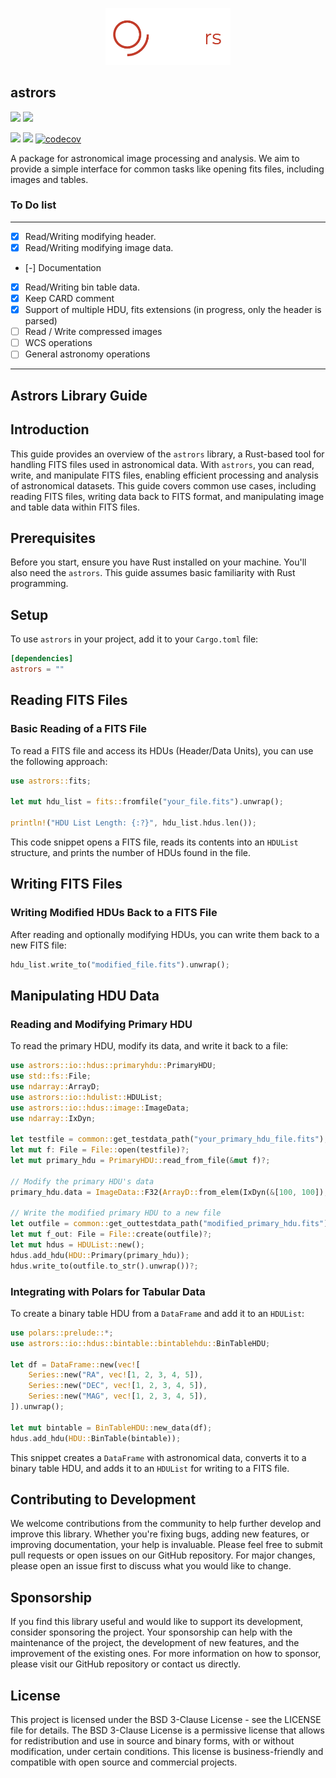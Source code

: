 <p align="center">
  <picture>
    <source media="(prefers-color-scheme: dark)" srcset="dev/logo_white.png">
    <source media="(prefers-color-scheme: light)" srcset="dev/logo_black.png">
    <img alt="astrors Logo" src="dev/logo_white.png" width="200">
  </picture>
</p>

## astrors 

[![](https://img.shields.io/crates/v/astrors.svg)](https://crates.io/crates/astrors)
[![](https://img.shields.io/crates/d/astrors.svg)](https://crates.io/crates/astrors)

![](https://github.com/schwarzam/astrors/actions/workflows/build.yml/badge.svg)
![](https://github.com/schwarzam/astrors/actions/workflows/codecov.yml/badge.svg)
[![codecov](https://codecov.io/gh/Schwarzam/astrors/graph/badge.svg?token=WFB32324PK)](https://codecov.io/gh/Schwarzam/astrors)

A package for astronomical image processing and analysis. We aim to provide a simple interface for common tasks like opening fits files, including images and tables.

### To Do list
----------

* [X] Read/Writing modifying header.
* [X] Read/Writing modifying image data.
* [-] Documentation
* [X] Read/Writing bin table data.
* [X] Keep CARD comment
* [X] Support of multiple HDU, fits extensions (in progress, only the header is parsed)
* [ ] Read / Write compressed images
* [ ] WCS operations
* [ ] General astronomy operations

----------

## Astrors Library Guide

## Introduction

This guide provides an overview of the `astrors` library, a Rust-based tool for handling FITS files used in astronomical data. With `astrors`, you can read, write, and manipulate FITS files, enabling efficient processing and analysis of astronomical datasets. This guide covers common use cases, including reading FITS files, writing data back to FITS format, and manipulating image and table data within FITS files.

## Prerequisites

Before you start, ensure you have Rust installed on your machine. You'll also need the `astrors`. This guide assumes basic familiarity with Rust programming.

## Setup

To use `astrors` in your project, add it to your `Cargo.toml` file:

```toml
[dependencies]
astrors = ""
```

## Reading FITS Files

### Basic Reading of a FITS File

To read a FITS file and access its HDUs (Header/Data Units), you can use the following approach:

```rust
use astrors::fits;

let mut hdu_list = fits::fromfile("your_file.fits").unwrap();

println!("HDU List Length: {:?}", hdu_list.hdus.len());
```

This code snippet opens a FITS file, reads its contents into an `HDUList` structure, and prints the number of HDUs found in the file.

## Writing FITS Files

### Writing Modified HDUs Back to a FITS File

After reading and optionally modifying HDUs, you can write them back to a new FITS file:

```rust
hdu_list.write_to("modified_file.fits").unwrap();
```

## Manipulating HDU Data

### Reading and Modifying Primary HDU

To read the primary HDU, modify its data, and write it back to a file:

```rust
use astrors::io::hdus::primaryhdu::PrimaryHDU;
use std::fs::File;
use ndarray::ArrayD;
use astrors::io::hdulist::HDUList;
use astrors::io::hdus::image::ImageData;
use ndarray::IxDyn;

let testfile = common::get_testdata_path("your_primary_hdu_file.fits");
let mut f: File = File::open(testfile)?;
let mut primary_hdu = PrimaryHDU::read_from_file(&mut f)?;

// Modify the primary HDU's data
primary_hdu.data = ImageData::F32(ArrayD::from_elem(IxDyn(&[100, 100]), 1.0));

// Write the modified primary HDU to a new file
let outfile = common::get_outtestdata_path("modified_primary_hdu.fits");
let mut f_out: File = File::create(outfile)?;
let mut hdus = HDUList::new();
hdus.add_hdu(HDU::Primary(primary_hdu));
hdus.write_to(outfile.to_str().unwrap())?;
```

### Integrating with Polars for Tabular Data

To create a binary table HDU from a `DataFrame` and add it to an `HDUList`:

```rust
use polars::prelude::*;
use astrors::io::hdus::bintable::bintablehdu::BinTableHDU;

let df = DataFrame::new(vec![
    Series::new("RA", vec![1, 2, 3, 4, 5]),
    Series::new("DEC", vec![1, 2, 3, 4, 5]),
    Series::new("MAG", vec![1, 2, 3, 4, 5]),
]).unwrap();

let mut bintable = BinTableHDU::new_data(df);
hdus.add_hdu(HDU::BinTable(bintable));
```

This snippet creates a `DataFrame` with astronomical data, converts it to a binary table HDU, and adds it to an `HDUList` for writing to a FITS file.

## Contributing to Development

We welcome contributions from the community to help further develop and improve this library. Whether you're fixing bugs, adding new features, or improving documentation, your help is invaluable. Please feel free to submit pull requests or open issues on our GitHub repository. For major changes, please open an issue first to discuss what you would like to change.

## Sponsorship

If you find this library useful and would like to support its development, consider sponsoring the project. Your sponsorship can help with the maintenance of the project, the development of new features, and the improvement of the existing ones. For more information on how to sponsor, please visit our GitHub repository or contact us directly.

## License

This project is licensed under the BSD 3-Clause License - see the LICENSE file for details. The BSD 3-Clause License is a permissive license that allows for redistribution and use in source and binary forms, with or without modification, under certain conditions. This license is business-friendly and compatible with open source and commercial projects.